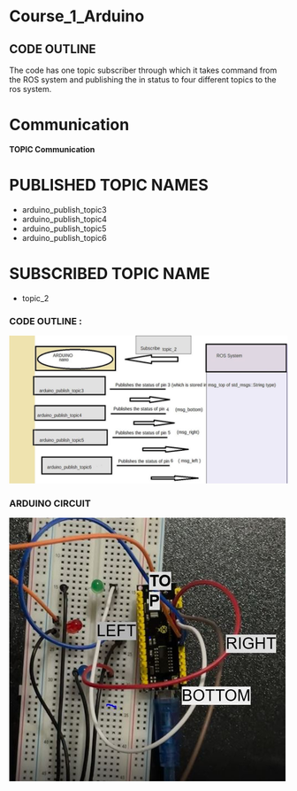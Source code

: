 # Course_1_Arduino
## CODE OUTLINE
 The code has one topic subscriber through which it takes command from the ROS system and publishing the in status to four different topics to the ros system.
 
 # Communication
  **TOPIC Communication**
  
 # PUBLISHED TOPIC NAMES
 - arduino_publish_topic3
 - arduino_publish_topic4
 - arduino_publish_topic5
 - arduino_publish_topic6
 
 # SUBSCRIBED TOPIC NAME
 - topic_2
 
 ### CODE OUTLINE :
 ![IMAGE](code_outline.JPG)
 ### ARDUINO CIRCUIT
 ![IMAGE](arduino_circuit.JPG)
